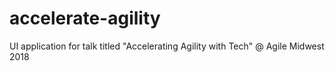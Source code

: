 # accelerate-agility
UI application for talk titled "Accelerating Agility with Tech" @ Agile Midwest 2018
